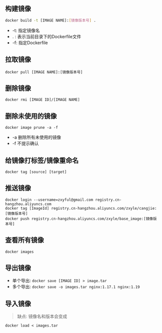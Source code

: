 
## 构建镜像
```bash
docker build -t [IMAGE NAME]:[镜像版本号] .
```
- -t:  指定镜像名
- . :  表示当前目录下的Dockerfile文件
- -f:  指定Dockerfile



## 拉取镜像

```
docker pull [IMAGE NAME]:[镜像版本号]
```



## 删除镜像

```
docker rmi [IMAGE ID]/[IMAGE NAME]
```



## 删除未使用的镜像

```
docker image prune -a -f
```

- -a 删除所有未使用的镜像
- -f 不提示确认

## 给镜像打标签/镜像重命名
```
docker tag [source] [target]
```



## 推送镜像

```
docker login --username=zxyful@gmail.com registry.cn-hangzhou.aliyuncs.com
docker tag [ImageId] registry.cn-hangzhou.aliyuncs.com/zxyle/cangjie:[镜像版本号]
docker push registry.cn-hangzhou.aliyuncs.com/zxyle/base_image:[镜像版本号]
```



## 查看所有镜像

```
docker images
```



## 导出镜像

- 单个导出: `docker save [IMAGE ID] > image.tar`
- 多个导出: `docker save -o images.tar nginx:1.17.1 nginx:1.19`



## 导入镜像

> 缺点: 镜像名和版本会变成<none>
```
docker load < images.tar
```